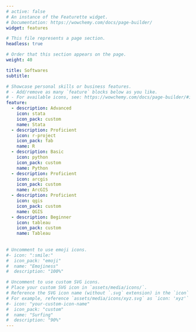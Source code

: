 ```yaml
---
# active: false
# An instance of the Featurette widget.
# Documentation: https://wowchemy.com/docs/page-builder/
widget: features

# This file represents a page section.
headless: true

# Order that this section appears on the page.
weight: 40

title: Softwares
subtitle:

# Showcase personal skills or business features.
# - Add/remove as many `feature` blocks below as you like.
# - For available icons, see: https://wowchemy.com/docs/page-builder/#icons
feature:
  - description: Advanced
    icon: stata
    icon_pack: custom
    name: Stata
  - description: Proficient
    icon: r-project
    icon_pack: fab
    name: R
  - description: Basic
    icon: python
    icon_pack: custom
    name: Python
  - description: Proficient
    icon: arcgis
    icon_pack: custom
    name: ArcGIS
  - description: Proficient
    icon: qgis
    icon_pack: custom
    name: QGIS
  - description: Beginner
    icon: tableau
    icon_pack: custom
    name: Tableau
    
    
# Uncomment to use emoji icons.
#- icon: ":smile:"
#  icon_pack: "emoji"
#  name: "Emojiness"
#  description: "100%"

# Uncomment to use custom SVG icons.
# Place your custom SVG icon in `assets/media/icons/`.
# Reference the SVG icon name (without `.svg` extension) in the `icon` field.
# For example, reference `assets/media/icons/xyz.svg` as `icon: 'xyz'`
#- icon: "your-custom-icon-name"
#  icon_pack: "custom"
#  name: "Surfing"
#  description: "90%"
---
```

